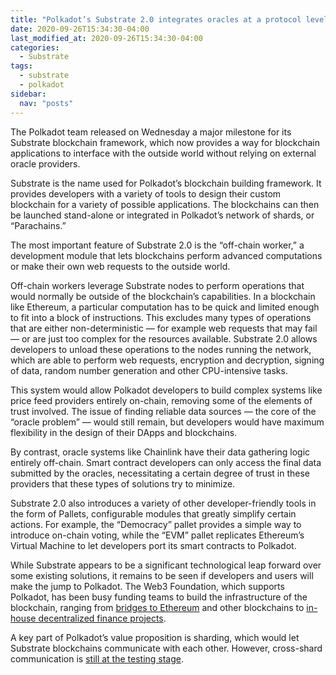```yaml
---
title: "Polkadot’s Substrate 2.0 integrates oracles at a protocol level"
date: 2020-09-26T15:34:30-04:00
last_modified_at: 2020-09-26T15:34:30-04:00
categories:
  - Substrate
tags:
  - substrate
  - polkadot
sidebar:
  nav: "posts"
---
```


The Polkadot team released on Wednesday a major milestone for its Substrate blockchain framework, which now provides a way for blockchain applications to interface with the outside world without relying on external oracle providers.

Substrate is the name used for Polkadot’s blockchain building framework. It provides developers with a variety of tools to design their custom blockchain for a variety of possible applications. The blockchains can then be launched stand-alone or integrated in Polkadot’s network of shards, or “Parachains.”

The most important feature of Substrate 2.0 is the “off-chain worker,” a development module that lets blockchains perform advanced computations or make their own web requests to the outside world.

Off-chain workers leverage Substrate nodes to perform operations that would normally be outside of the blockchain’s capabilities. In a blockchain like Ethereum, a particular computation has to be quick and limited enough to fit into a block of instructions. This excludes many types of operations that are either non-deterministic — for example web requests that may fail — or are just too complex for the resources available. Substrate 2.0 allows developers to unload these operations to the nodes running the network, which are able to perform web requests, encryption and decryption, signing of data, random number generation and other CPU-intensive tasks.

This system would allow Polkadot developers to build complex systems like price feed providers entirely on-chain, removing some of the elements of trust involved. The issue of finding reliable data sources — the core of the “oracle problem” — would still remain, but developers would have maximum flexibility in the design of their DApps and blockchains.

By contrast, oracle systems like Chainlink have their data gathering logic entirely off-chain. Smart contract developers can only access the final data submitted by the oracles, necessitating a certain degree of trust in these providers that these types of solutions try to minimize.

Substrate 2.0 also introduces a variety of other developer-friendly tools in the form of Pallets, configurable modules that greatly simplify certain actions. For example, the “Democracy” pallet provides a simple way to introduce on-chain voting, while the “EVM” pallet replicates Ethereum’s Virtual Machine to let developers port its smart contracts to Polkadot.

While Substrate appears to be a significant technological leap forward over some existing solutions, it remains to be seen if developers and users will make the jump to Polkadot. The Web3 Foundation, which supports Polkadot, has been busy funding teams to build the infrastructure of the blockchain, ranging from [bridges to Ethereum](https://cointelegraph.com/news/a-new-polkadot-to-ethereum-bridge-could-enable-cross-chain-defi-composability) and other blockchains to [in-house decentralized finance projects](https://cointelegraph.com/news/eos-defi-project-sets-up-shop-on-polkadot).

A key part of Polkadot’s value proposition is sharding, which would let Substrate blockchains communicate with each other. However, cross-shard communication is [still at the testing stage](https://cointelegraph.com/news/polkadot-launches-testnet-for-sharding-cross-communication).
